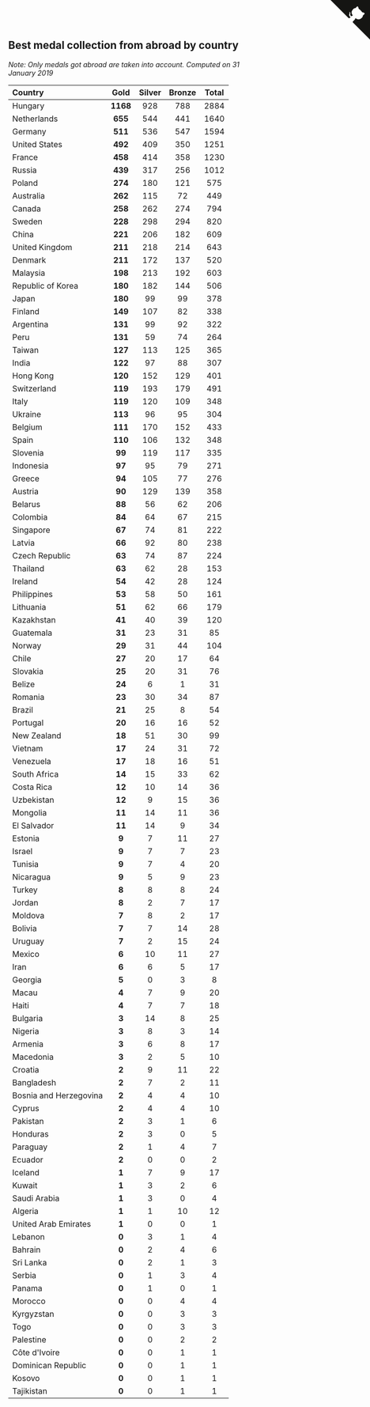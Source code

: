 ## Best medal collection from abroad by country

*Note: Only medals got abroad are taken into account.*
*Computed on 31 January 2019*

| Country | Gold | Silver | Bronze | Total |
| :--- | :--: | :--: | :--: | :--: |
| Hungary | **1168** | 928 | 788 | 2884 |
| Netherlands | **655** | 544 | 441 | 1640 |
| Germany | **511** | 536 | 547 | 1594 |
| United States | **492** | 409 | 350 | 1251 |
| France | **458** | 414 | 358 | 1230 |
| Russia | **439** | 317 | 256 | 1012 |
| Poland | **274** | 180 | 121 | 575 |
| Australia | **262** | 115 | 72 | 449 |
| Canada | **258** | 262 | 274 | 794 |
| Sweden | **228** | 298 | 294 | 820 |
| China | **221** | 206 | 182 | 609 |
| United Kingdom | **211** | 218 | 214 | 643 |
| Denmark | **211** | 172 | 137 | 520 |
| Malaysia | **198** | 213 | 192 | 603 |
| Republic of Korea | **180** | 182 | 144 | 506 |
| Japan | **180** | 99 | 99 | 378 |
| Finland | **149** | 107 | 82 | 338 |
| Argentina | **131** | 99 | 92 | 322 |
| Peru | **131** | 59 | 74 | 264 |
| Taiwan | **127** | 113 | 125 | 365 |
| India | **122** | 97 | 88 | 307 |
| Hong Kong | **120** | 152 | 129 | 401 |
| Switzerland | **119** | 193 | 179 | 491 |
| Italy | **119** | 120 | 109 | 348 |
| Ukraine | **113** | 96 | 95 | 304 |
| Belgium | **111** | 170 | 152 | 433 |
| Spain | **110** | 106 | 132 | 348 |
| Slovenia | **99** | 119 | 117 | 335 |
| Indonesia | **97** | 95 | 79 | 271 |
| Greece | **94** | 105 | 77 | 276 |
| Austria | **90** | 129 | 139 | 358 |
| Belarus | **88** | 56 | 62 | 206 |
| Colombia | **84** | 64 | 67 | 215 |
| Singapore | **67** | 74 | 81 | 222 |
| Latvia | **66** | 92 | 80 | 238 |
| Czech Republic | **63** | 74 | 87 | 224 |
| Thailand | **63** | 62 | 28 | 153 |
| Ireland | **54** | 42 | 28 | 124 |
| Philippines | **53** | 58 | 50 | 161 |
| Lithuania | **51** | 62 | 66 | 179 |
| Kazakhstan | **41** | 40 | 39 | 120 |
| Guatemala | **31** | 23 | 31 | 85 |
| Norway | **29** | 31 | 44 | 104 |
| Chile | **27** | 20 | 17 | 64 |
| Slovakia | **25** | 20 | 31 | 76 |
| Belize | **24** | 6 | 1 | 31 |
| Romania | **23** | 30 | 34 | 87 |
| Brazil | **21** | 25 | 8 | 54 |
| Portugal | **20** | 16 | 16 | 52 |
| New Zealand | **18** | 51 | 30 | 99 |
| Vietnam | **17** | 24 | 31 | 72 |
| Venezuela | **17** | 18 | 16 | 51 |
| South Africa | **14** | 15 | 33 | 62 |
| Costa Rica | **12** | 10 | 14 | 36 |
| Uzbekistan | **12** | 9 | 15 | 36 |
| Mongolia | **11** | 14 | 11 | 36 |
| El Salvador | **11** | 14 | 9 | 34 |
| Estonia | **9** | 7 | 11 | 27 |
| Israel | **9** | 7 | 7 | 23 |
| Tunisia | **9** | 7 | 4 | 20 |
| Nicaragua | **9** | 5 | 9 | 23 |
| Turkey | **8** | 8 | 8 | 24 |
| Jordan | **8** | 2 | 7 | 17 |
| Moldova | **7** | 8 | 2 | 17 |
| Bolivia | **7** | 7 | 14 | 28 |
| Uruguay | **7** | 2 | 15 | 24 |
| Mexico | **6** | 10 | 11 | 27 |
| Iran | **6** | 6 | 5 | 17 |
| Georgia | **5** | 0 | 3 | 8 |
| Macau | **4** | 7 | 9 | 20 |
| Haiti | **4** | 7 | 7 | 18 |
| Bulgaria | **3** | 14 | 8 | 25 |
| Nigeria | **3** | 8 | 3 | 14 |
| Armenia | **3** | 6 | 8 | 17 |
| Macedonia | **3** | 2 | 5 | 10 |
| Croatia | **2** | 9 | 11 | 22 |
| Bangladesh | **2** | 7 | 2 | 11 |
| Bosnia and Herzegovina | **2** | 4 | 4 | 10 |
| Cyprus | **2** | 4 | 4 | 10 |
| Pakistan | **2** | 3 | 1 | 6 |
| Honduras | **2** | 3 | 0 | 5 |
| Paraguay | **2** | 1 | 4 | 7 |
| Ecuador | **2** | 0 | 0 | 2 |
| Iceland | **1** | 7 | 9 | 17 |
| Kuwait | **1** | 3 | 2 | 6 |
| Saudi Arabia | **1** | 3 | 0 | 4 |
| Algeria | **1** | 1 | 10 | 12 |
| United Arab Emirates | **1** | 0 | 0 | 1 |
| Lebanon | **0** | 3 | 1 | 4 |
| Bahrain | **0** | 2 | 4 | 6 |
| Sri Lanka | **0** | 2 | 1 | 3 |
| Serbia | **0** | 1 | 3 | 4 |
| Panama | **0** | 1 | 0 | 1 |
| Morocco | **0** | 0 | 4 | 4 |
| Kyrgyzstan | **0** | 0 | 3 | 3 |
| Togo | **0** | 0 | 3 | 3 |
| Palestine | **0** | 0 | 2 | 2 |
| Côte d'Ivoire | **0** | 0 | 1 | 1 |
| Dominican Republic | **0** | 0 | 1 | 1 |
| Kosovo | **0** | 0 | 1 | 1 |
| Tajikistan | **0** | 0 | 1 | 1 |


<a href="https://github.com/jonatanklosko/wca_statistics" class="github-corner" aria-label="View source on Github"><svg width="80" height="80" viewBox="0 0 250 250" style="fill:#151513; color:#fff; position: absolute; top: 0; border: 0; right: 0;" aria-hidden="true"><path d="M0,0 L115,115 L130,115 L142,142 L250,250 L250,0 Z"></path><path d="M128.3,109.0 C113.8,99.7 119.0,89.6 119.0,89.6 C122.0,82.7 120.5,78.6 120.5,78.6 C119.2,72.0 123.4,76.3 123.4,76.3 C127.3,80.9 125.5,87.3 125.5,87.3 C122.9,97.6 130.6,101.9 134.4,103.2" fill="currentColor" style="transform-origin: 130px 106px;" class="octo-arm"></path><path d="M115.0,115.0 C114.9,115.1 118.7,116.5 119.8,115.4 L133.7,101.6 C136.9,99.2 139.9,98.4 142.2,98.6 C133.8,88.0 127.5,74.4 143.8,58.0 C148.5,53.4 154.0,51.2 159.7,51.0 C160.3,49.4 163.2,43.6 171.4,40.1 C171.4,40.1 176.1,42.5 178.8,56.2 C183.1,58.6 187.2,61.8 190.9,65.4 C194.5,69.0 197.7,73.2 200.1,77.6 C213.8,80.2 216.3,84.9 216.3,84.9 C212.7,93.1 206.9,96.0 205.4,96.6 C205.1,102.4 203.0,107.8 198.3,112.5 C181.9,128.9 168.3,122.5 157.7,114.1 C157.9,116.9 156.7,120.9 152.7,124.9 L141.0,136.5 C139.8,137.7 141.6,141.9 141.8,141.8 Z" fill="currentColor" class="octo-body"></path></svg></a><style>.github-corner:hover .octo-arm{animation:octocat-wave 560ms ease-in-out}@keyframes octocat-wave{0%,100%{transform:rotate(0)}20%,60%{transform:rotate(-25deg)}40%,80%{transform:rotate(10deg)}}@media (max-width:500px){.github-corner:hover .octo-arm{animation:none}.github-corner .octo-arm{animation:octocat-wave 560ms ease-in-out}}</style>

